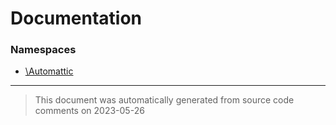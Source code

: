 # Documentation

### Namespaces

* [\Automattic](./namespaces/automattic.md)


--------
> This document was automatically generated from source code comments on 2023-05-26
